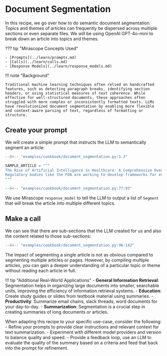 # Document Segmentation

In this recipe, we go over how to do semantic document segmentation. Topics and themes of articles can frequently be dispersed across multiple sections or even separate files. We will be using OpenAI GPT-4o-mini to break down an article into topics and themes.

??? tip "Mirascope Concepts Used"

    - [Prompts](../learn/prompts.md)
    - [Calls](../learn/calls.md)
    - [Response Models](../learn/response_models.md)

!!! note "Background"

    Traditional machine learning techniques often relied on handcrafted features, such as detecting paragraph breaks, identifying section headers, or using statistical measures of text coherence. While effective for well-structured documents, these approaches often struggled with more complex or inconsistently formatted texts. LLMs have revolutionized document segmentation by enabling more flexible and context-aware parsing of text, regardless of formatting or structure.
    
## Create your prompt

We will create a simple prompt that instructs the LLM to semantically segment an article:

```python
--8<-- "examples/cookbook/document_segmentation.py:1:3"

SAMPLE_ARTICLE = """
The Rise of Artificial Intelligence in Healthcare: A Comprehensive Overview
Regulatory bodies like the FDA are working to develop frameworks for evaluating and approving AI-based medical technologies, balancing the need for innovation with patient safety concerns. From diagnosis to treatment planning, AI is making significant strides in various areas of healthcare, promising to transform the way we approach medicine and patient care in the 21st century. Machine learning models can screen vast libraries of compounds much faster than traditional methods, identifying promising drug candidates for further investigation. These advancements are particularly crucial in regions with a shortage of trained radiologists, as AI can serve as a powerful assistive tool to healthcare providers. As AI continues to evolve, it promises to augment human capabilities in healthcare, allowing for more precise, efficient, and personalized medical care. AI algorithms can identify patterns in patient data that may not be apparent to human clinicians, leading to more precise treatment recommendations. Beyond diagnosis and treatment planning, AI is proving valuable in providing clinical decision support to healthcare providers. Artificial Intelligence (AI) is revolutionizing the healthcare industry, offering unprecedented opportunities to improve patient care, streamline operations, and advance medical research. In patient monitoring, AI algorithms can continuously analyze data from ICU equipment or wearable devices, alerting healthcare providers to subtle changes in a patient's condition before they become critical. For instance, AI-powered systems have shown impressive results in detecting early signs of breast cancer in mammograms, identifying lung nodules in chest X-rays, and spotting signs of diabetic retinopathy in eye scans. At its core, AI in healthcare relies on machine learning algorithms and neural networks that can process vast amounts of medical data. Issues such as data privacy, algorithmic bias, and the need for regulatory frameworks are ongoing concerns that need to be addressed. Companies like Atomwise and Exscientia are already using AI to discover novel drug candidates for various diseases, including COVID-19. This tailored approach has the potential to significantly improve treatment efficacy and reduce adverse effects. One of the most promising applications of AI in healthcare is in medical imaging. Ensuring that AI systems are trained on diverse, representative data and regularly audited for bias is crucial for their equitable implementation. Traditional drug development is a time-consuming and expensive process, often taking over a decade and costing billions of dollars to bring a new drug to market. By analyzing vast amounts of patient data, including genetic information, lifestyle factors, and treatment outcomes, AI systems can help predict which treatments are likely to be most effective for individual patients. These systems are trained on diverse datasets, including electronic health records, medical imaging, genetic information, and even data from wearable devices. AI can also predict potential side effects and drug interactions, helping to prioritize safer compounds earlier in the development process. Additionally, there's a need for healthcare professionals to adapt and acquire new skills to work effectively alongside AI systems. Machine learning algorithms can now analyze X-rays, MRIs, and CT scans with remarkable accuracy, often outperforming human radiologists in detecting certain conditions. While AI will not replace human healthcare providers, it will undoubtedly become an indispensable tool in the medical toolkit, helping to address global healthcare challenges and improve patient outcomes on a massive scale. The sensitive nature of health data requires robust security measures and clear guidelines on data usage and sharing. Emerging areas of research include Natural Language Processing (NLP) for analyzing clinical notes and medical literature, AI-powered robotic surgery assistants for enhanced precision in complex procedures, predictive analytics for population health management and disease prevention, and virtual nursing assistants to provide basic patient care and monitoring. This proactive approach to patient care has the potential to prevent complications and improve outcomes, particularly for chronic disease management. However, the integration of AI in healthcare is not without challenges. As these AI systems learn from more data, they become increasingly accurate and capable of handling complex medical tasks. Algorithmic bias is a particularly pressing issue, as AI systems trained on non-diverse datasets may perform poorly for underrepresented populations. Despite these challenges, the potential benefits of AI in healthcare are immense. For example, in oncology, AI systems are being used to analyze tumor genetics and patient characteristics to recommend personalized cancer treatments. AI-powered systems can analyze molecular structures, predict drug-target interactions, and simulate clinical trials, potentially reducing the time and cost of bringing new drugs to market. This includes understanding the capabilities and limitations of AI tools and interpreting their outputs in the context of patient care. Similarly, in psychiatry, AI is helping to predict patient responses to different antidepressants, potentially reducing the trial-and-error approach often used in mental health treatment. As technology continues to advance, we can expect to see even more innovative applications of AI that will shape the future of medicine and improve patient outcomes worldwide.
"""

--8<-- "examples/cookbook/document_segmentation.py:77:93"

```


We use Mirascope `response_model` to tell the LLM to output a list of `Segment` that will break the article into multiple different topics.

## Make a call

We can see that there are sub-sections that the LLM created for us and also the content related to those sub-sections:

```python
--8<-- "examples/cookbook/document_segmentation.py:96:142"

```

The impact of segmenting a single article is not as obvious compared to segmenting multiple articles or pages. However, by compiling multiple articles, you can gain a deeper understanding of a particular topic or theme without reading each article in full.

!!! tip "Additional Real-World Applications"
    - **General Information Retrieval**: Segmentation helps in organizing large documents into smaller, searchable units, improving the efficiency of information retrieval systems.
    - **Education**: Create study guides or slides from textbook material using summaries.
    - **Productivity**: Summarize email chains, slack threads, word documents for your day-to-day.
    - **Summarization**: Segmentation is a crucial step in creating summaries of long documents or articles.

When adapting this recipe to your specific use-case, consider the following:
    - Refine your prompts to provide clear instructions and relevant context for text summarization.
    - Experiment with different model providers and version to balance quality and speed.
    - Provide a feedback loop, use an LLM to evaluate the quality of the summary based on a criteria and feed that back into the prompt for refinement.
